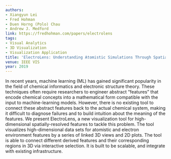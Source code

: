 ```yaml
---
authors:
- Xiangyun Lei
- Fred Hohman
- Duen Horng (Polo) Chau
- Andrew J. Medford
link: https://fredhohman.com/papers/electrolens
tags:
- Visual Analytics
- 3D Visualization
- Visualization Application
title: 'ElectroLens: Understanding Atomistic Simulations Through Spatially-resolved Visualization of High-dimensional Features.'
venue: IEEE VIS
year: 2019
---
```

In recent years, machine learning (ML) has gained significant popularity in the field of chemical informatics and electronic structure theory. These techniques often require researchers to engineer abstract “features” that encode chemical concepts into a mathematical form compatible with the input to machine-learning models. However, there is no existing tool to connect these abstract features back to the actual chemical system, making it difficult to diagnose failures and to build intuition about the meaning of the features. We present ElectroLens, a new visualization tool for high-dimensional spatially-resolved features to tackle this problem. The tool visualizes high-dimensional data sets for atomistic and electron environment features by a series of linked 3D views and 2D plots. The tool is able to connect different derived features and their corresponding regions in 3D via interactive selection. It is built to be scalable, and integrate with existing infrastructure.
